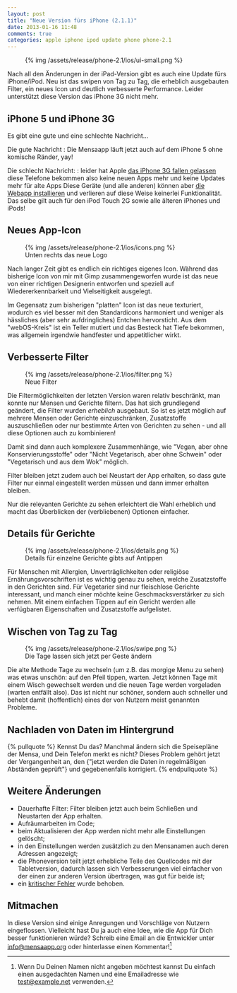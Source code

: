 ```yaml
---
layout: post
title: "Neue Version fürs iPhone (2.1.1)"
date: 2013-01-16 11:48
comments: true
categories: apple iphone ipod update phone phone-2.1
---
```


<figure class="left">
	{% img /assets/release/phone-2.1/ios/ui-small.png  %}
</figure> 

Nach all den Änderungen in der iPad-Version gibt es auch eine Update fürs 
iPhone/iPod. Neu ist das swipen von Tag zu Tag, die erheblich ausgebauten 
Filter, ein neues Icon und deutlich verbesserte Performance. Leider 
unterstützt diese Version das iPhone 3G nicht mehr.

<!-- more -->

iPhone 5 und iPhone 3G
---

Es gibt eine gute und eine schlechte Nachricht...

Die gute Nachricht
: Die Mensaapp läuft jetzt auch auf dem iPhone 5 ohne komische Ränder, yay!

Die schlecht Nachricht:
: leider hat Apple [das iPhone 3G fallen gelassen](http://www.macstories.net/news/with-ios-4-3-apple-drops-iphone-3g-support/)
  diese Telefone bekommen also keine neuen Apps mehr und keine Updates mehr 
  für alte Apps Diese Geräte (und alle anderen) können aber [die Webapp installieren](/webapp-installieren#iphone)
  und verlieren auf diese Weise keinerlei Funktionalität.
  Das selbe gilt auch für den iPod Touch 2G sowie alle älteren iPhones und iPods!


Neues App-Icon
---
<figure class="right">
	{% img /assets/release/phone-2.1/ios/icons.png  %}
	<figcaption>Unten rechts das neue Logo</figcaption>
</figure> 

Nach langer Zeit gibt es endlich ein richtiges eigenes Icon. Während das 
bisherige Icon von mir mit Gimp zusammengeworfen wurde ist das neue von 
einer richtigen Designerin entworfen und speziell auf Wiedererkennbarkeit 
und Vielseitigkeit ausgelegt.

Im Gegensatz zum bisherigen "platten" Icon ist das neue texturiert, wodurch 
es viel besser mit den Standardicons harmoniert und weniger als hässliches 
(aber sehr aufdringliches) Entchen hervorsticht. Aus dem "webOS-Kreis" ist 
ein Teller mutiert und das Besteck hat Tiefe bekommen, was allgemein 
irgendwie handfester und appetitlicher wirkt.

Verbesserte Filter
----
<figure class="left">
	{% img /assets/release/phone-2.1/ios/filter.png  %}
	<figcaption>Neue Filter</figcaption>
</figure> 

Die Filtermöglichkeiten der letzten Version waren relativ beschränkt, man 
konnte nur Mensen und Gerichte filtern. Das hat sich grundlegend geändert, 
die Filter wurden  *erheblich* ausgebaut. So ist es jetzt möglich auf 
mehrere Mensen oder Gerichte einzuschränken, Zusatzstoffe auszuschließen 
oder nur bestimmte Arten von Gerichten zu sehen - und all diese Optionen 
auch zu kombinieren!

Damit sind dann auch komplexere Zusammenhänge, wie "Vegan, aber ohne
Konservierungsstoffe" oder "Nicht Vegetarisch, aber ohne Schwein" oder 
"Vegetarisch und aus dem Wok" möglich.

Filter bleiben jetzt zudem auch bei Neustart der App erhalten, so dass
gute Filter nur einmal eingestellt werden müssen und dann immer erhalten bleiben.

Nur die relevanten Gerichte zu sehen erleichtert die Wahl erheblich und
macht das Überblicken der (verbliebenen) Optionen einfacher.

Details für Gerichte
----
<figure class="right">
	{% img /assets/release/phone-2.1/ios/details.png  %}
	<figcaption>Details für einzelne Gerichte gibts auf Antippen</figcaption>
</figure> 

Für Menschen mit Allergien, Unverträglichkeiten oder religiöse 
Ernährungsvorschriften ist es wichtig genau zu sehen, welche Zusatzstoffe in 
den Gerichten sind. Für Vegetarier sind nur fleischlose Gerichte 
interessant, und manch einer möchte keine Geschmacksverstärker zu sich 
nehmen. Mit einem einfachen Tippen auf ein Gericht werden alle verfügbaren 
Eigenschaften und Zusatzstoffe aufgelistet.

Wischen von Tag zu Tag
----
<figure class="left">
	{% img /assets/release/phone-2.1/ios/swipe.png  %}
	<figcaption>Die Tage lassen sich jetzt per Geste ändern</figcaption>
</figure> 

Die alte Methode Tage zu wechseln (um z.B. das morgige Menu zu sehen) was 
etwas unschön: auf den Pfeil tippen, warten. Jetzt können Tage mit einem 
Wisch gewechselt werden und die neuen Tage werden vorgeladen (warten 
entfällt also). Das ist nicht nur schöner, sondern auch schneller und behebt 
damit (hoffentlich) eines der von Nutzern meist genannten Probleme.


Nachladen von Daten im Hintergrund
---

{% pullquote %}
Kennst Du das? Manchmal ändern sich die Speisepläne der Mensa, und Dein Telefon merkt es nicht? 
Dieses Problem gehört jetzt der Vergangenheit an, den {"jetzt werden die Daten in regelmäßigen 
Abständen geprüft"} und gegebenenfalls korrigiert.
{% endpullquote %}


Weitere Änderungen
---

- Dauerhafte Filter: Filter bleiben jetzt auch beim Schließen und Neustarten 
der App erhalten.
- Aufräumarbeiten im Code;
- beim Aktualisieren der App werden nicht mehr alle Einstellungen gelöscht;
- in den Einstellungen werden zusätzlich zu den Mensanamen auch deren 
Adressen angezeigt;
- die Phoneversion teilt jetzt erhebliche Teile des Quellcodes mit der 
Tabletversion, dadurch lassen sich Verbesserungen viel einfacher von der einen 
zur anderen Version übertragen, was gut für beide ist;
- ein [kritischer Fehler](/blog/2013/kritisches-update-fur-alle-plattformen/) wurde behoben.


Mitmachen
---
In diese Version sind einige Anregungen und Vorschläge von Nutzern
eingeflossen. Vielleicht hast Du ja auch eine Idee, wie die App für Dich
besser funktionieren würde? Schreib eine Email an die Entwickler unter
<info@mensaapp.org> oder hinterlasse einen Kommentar![^1]

[^1]: Wenn Du Deinen Namen nicht angeben möchtest kannst Du einfach einen ausgedachten Namen und eine Emailadresse wie test@example.net verwenden.
 
